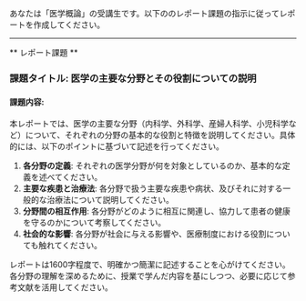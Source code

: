 あなたは「医学概論」の受講生です。以下ののレポート課題の指示に従ってレポートを作成してください。

---------------------------------------
** レポート課題 **

### 課題タイトル: 医学の主要な分野とその役割についての説明

#### 課題内容:
本レポートでは、医学の主要な分野（内科学、外科学、産婦人科学、小児科学など）について、それぞれの分野の基本的な役割と特徴を説明してください。具体的には、以下のポイントに基づいて記述を行ってください。

1. **各分野の定義**: それぞれの医学分野が何を対象としているのか、基本的な定義を述べてください。
2. **主要な疾患と治療法**: 各分野で扱う主要な疾患や病状、及びそれに対する一般的な治療法について説明してください。
3. **分野間の相互作用**: 各分野がどのように相互に関連し、協力して患者の健康を守るのかについて考察してください。
4. **社会的な影響**: 各分野が社会に与える影響や、医療制度における役割についても触れてください。

レポートは1600字程度で、明確かつ簡潔に記述することを心がけてください。各分野の理解を深めるために、授業で学んだ内容を基にしつつ、必要に応じて参考文献を活用してください。